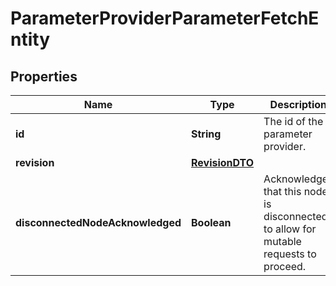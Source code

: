 # ParameterProviderParameterFetchEntity

## Properties
Name | Type | Description | Notes
------------ | ------------- | ------------- | -------------
**id** | **String** | The id of the parameter provider. |  [optional]
**revision** | [**RevisionDTO**](RevisionDTO.md) |  |  [optional]
**disconnectedNodeAcknowledged** | **Boolean** | Acknowledges that this node is disconnected to allow for mutable requests to proceed. |  [optional]
